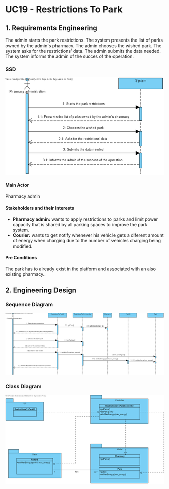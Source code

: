 # UC19 - Restrictions To Park

## 1. Requirements Engineering

The admin starts the park restrictions. The system presents the list of parks owned by the admin's pharmacy. The admin chooses the wished park. The system asks for the restrictions' data. The admin submits the data needed. The system informs the admin of the succes of the operation.

### SSD
![UC19_SSD.png](UC19_SSD.png)

#### Main Actor

Pharmacy admin

#### Stakeholders and their interests
* **Pharmacy admin:** wants to apply restrictions to parks and limit power capacity that is shared by all parking spaces to improve the park system.
* **Courier:** wants to get notify whenever his vehicle gets a diferent amount of energy when charging due to the number of vehicles charging being modified.

#### Pre Conditions
The park has to already exist in the platform and associated with an also existing pharmacy..


## 2. Engineering Design

### Sequence Diagram

![UC19_SD](UC19_SD.png)


### Class Diagram

![UC19_CD](UC19_CD.png)
